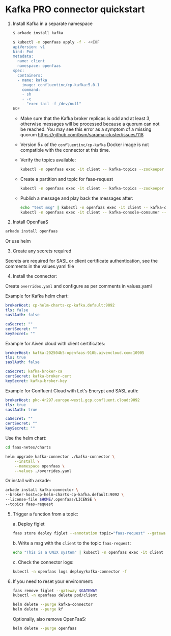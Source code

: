 # Kafka PRO connector quickstart

1.  Install Kafka in a separate namespace

    ```sh
    $ arkade install kafka

    $ kubectl -n openfaas apply -f - <<EOF
    apiVersion: v1
    kind: Pod
    metadata:
      name: client
      namespace: openfaas
    spec:
      containers:
      - name: kafka
        image: confluentinc/cp-kafka:5.0.1
        command:
        - sh
        - -c
        - "exec tail -f /dev/null"
    EOF
    ```

    * Make sure that the Kafka broker replicas is odd and at least 3, otherwise messages will be
    processed because a quorum can not be reached. You may see this error as a symptom of a missing
    quorum https://github.com/bsm/sarama-cluster/issues/118

    * Version 5+ of the `confluentinc/cp-kafka` Docker image is not compatible with the connector at this time.

    * Verify the topics available:
        ```sh
        kubectl -n openfaas exec -it client -- kafka-topics --zookeeper cp-helm-charts-cp-zookeeper.default:2181 --list
        ```

    * Create a partition and topic for faas-request
        ```sh
        kubectl -n openfaas exec -it client -- kafka-topics --zookeeper cp-helm-charts-cp-zookeeper.default:2181 --topic faas-request --create --partitions 1 --replication-factor 1
        ```

    * Publish a message and play back the messages after:
        ```sh
       echo "test msg" | kubectl -n openfaas exec -it client -- kafka-console-producer --broker-list cp-helm-charts-cp-kafka-headless.default:9092 --topic faas-request
       kubectl -n openfaas exec -it client -- kafka-console-consumer --bootstrap-server cp-helm-charts-cp-kafka.default:9092 --topic faas-request --from-beginning
        ```

2) Install OpenFaaS

  ```sh
  arkade install openfaas
  ```

  Or use helm

3) Create any secrets required

  Secrets are required for SASL or client certificate authentication, see the comments in the values.yaml file

4) Install the connector:

  Create `overrides.yaml` and configure as per comments in values.yaml

  Example for Kafka helm chart:

  ```yaml
  brokerHost: cp-helm-charts-cp-kafka.default:9092
  tls: false
  saslAuth: false

  caSecret: ""
  certSecret: ""
  keySecret: ""
  ```

  Example for Aiven cloud with client certificates:

  ```yaml
  brokerHost: kafka-202504b5-openfaas-910b.aivencloud.com:10905
  tls: true
  saslAuth: false
  
  caSecret: kafka-broker-ca
  certSecret: kafka-broker-cert
  keySecret: kafka-broker-key
  ```

  Example for Confluent Cloud with Let's Encrypt and SASL auth:

  ```yaml
  brokerHost: pkc-4r297.europe-west1.gcp.confluent.cloud:9092
  tls: true
  saslAuth: true
  
  caSecret: ""
  certSecret: ""
  keySecret: ""
  ```

  Use the helm chart:

   ```sh
   cd faas-netes/charts
   
   helm upgrade kafka-connector ./kafka-connector \
       --install \
       --namespace openfaas \
       --values ./overrides.yaml
   ```

  Or install with arkade:

   ```sh
   arkade install kafka-connector \
   --broker-host=cp-helm-charts-cp-kafka.default:9092 \
   --license-file $HOME/.openfaas/LICENSE \
   --topics faas-request
   ```

5) Trigger a function from a topic:

   a. Deploy figlet

   ```sh
   faas store deploy figlet --annotation topic="faas-request" --gateway $GATEWAY
   ```

   b. Write a msg with the `client` to the topic `faas-request`:

   ```sh
   echo "This is a UNIX system" | kubectl -n openfaas exec -it client -- kafka-console-producer --broker-list cp-helm-charts-cp-kafka-headless.default:9092 --topic faas-request
   ```

   c. Check the connector logs:

   ```sh
   kubectl -n openfaas logs deploy/kafka-connector -f
   ```

6. If you need to reset your environment:

   ```sh
   faas remove figlet --gateway $GATEWAY
   kubectl -n openfaas delete pod/client

   helm delete --purge kafka-connector
   helm delete --purge kf
   ```

   Optionally, also remove OpenFaaS:
   ```sh
   helm delete --purge openfaas
   ```
